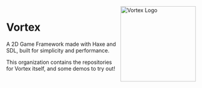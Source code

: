 <img src="https://avatars.githubusercontent.com/u/146598504" alt="Vortex Logo" align="right" width="200" height="200" />

# Vortex
A 2D Game Framework made with Haxe and SDL, built for simplicity and performance.

This organization contains the repositories for Vortex itself, and some demos to try out!
